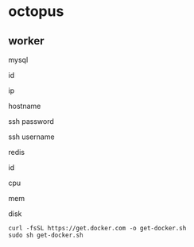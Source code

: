 # octopus

## worker

mysql

id

ip

hostname

ssh password

ssh username

redis

id

cpu

mem

disk


```
curl -fsSL https://get.docker.com -o get-docker.sh
sudo sh get-docker.sh
```